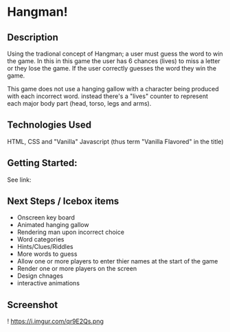 # Hangman!

## Description
Using the tradional concept of Hangman; a user must guess the word to win the game. In this in this game the user has 6 chances (lives) to miss a letter or they lose the game. If the user correctly guesses the word they win the game.

This game does not use a hanging gallow with a character being produced with each incorrect word. instead there's a "lives" counter to represent each major body part (head, torso, legs and arms).

## Technologies Used
HTML, CSS and "Vanilla" Javascript (thus term "Vanilla Flavored" in the title)

## Getting Started:
See link: 

## Next Steps / Icebox items
- Onscreen key board
- Animated hanging gallow 
- Rendering man upon incorrect choice
- Word categories
- Hints/Clues/Riddles
- More words to guess
- Allow one or more players to enter thier names at the start of the game
- Render one or more players on the screen
- Design chnages
- interactive animations

## Screenshot
! https://i.imgur.com/qr9E2Qs.png
